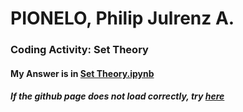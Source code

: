 # PIONELO, Philip Julrenz A.
### Coding Activity: Set Theory
#### My Answer is in [Set Theory.ipynb](https://github.com/Philippians/Coding-Sets/blob/main/Set%20Theory/Set%20Theory.ipynb)
##### If the github page does not load correctly, try [here](https://nbviewer.jupyter.org/github/Philippians/Coding-Sets/blob/main/Set%20Theory/Set%20Theory.ipynb)
